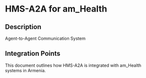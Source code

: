 # HMS-A2A for am_Health

## Description

Agent-to-Agent Communication System

## Integration Points

This document outlines how HMS-A2A is integrated with am_Health systems in Armenia.
